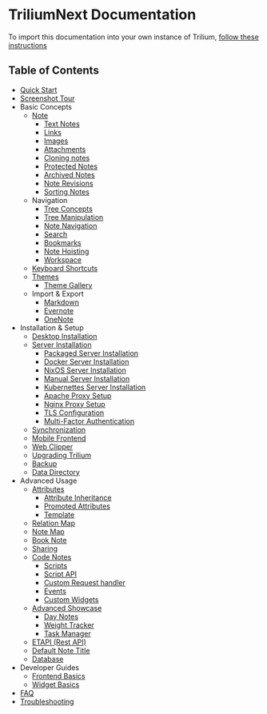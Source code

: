 # TriliumNext Documentation

To import this documentation into your own instance of Trilium, [follow these instructions](Wiki/import-docs.md) 

## Table of Contents

- [Quick Start](Wiki/quick-start.md)
- [Screenshot Tour](Wiki/screenshot-tour.md)
- Basic Concepts    
    - [Note](Wiki/note.md)
        - [Text Notes](Wiki/text-notes.md)
        - [Links](Wiki/links.md)
        - [Images](Wiki/images.md)
        - [Attachments](Wiki/attachments.md)
        - [Cloning notes](Wiki/cloning-notes.md)
        - [Protected Notes](Wiki/protected-notes.md)
        - [Archived Notes](Wiki/archived-notes.md)
        - [Note Revisions](Wiki/note-revisions.md)
        - [Sorting Notes](Wiki/sorting.md)
    - Navigation
        - [Tree Concepts](Wiki/tree-concepts.md)
        - [Tree Manipulation](Wiki/tree-manipulation.md)
        - [Note Navigation](Wiki/note-navigation.md)
        - [Search](Wiki/search.md)
        - [Bookmarks](Wiki/bookmarks.md)
        - [Note Hoisting](Wiki/note-hoisting.md)
        - [Workspace](Wiki/workspace.md)
    - [Keyboard Shortcuts](Wiki/keyboard-shortcuts.md)
    - [Themes](Wiki/themes.md)
        - [Theme Gallery](Wiki)
    - Import & Export
        - [Markdown](Wiki/markdown.md)
        - [Evernote](Wiki/evernote-import.md)
        - [OneNote](Wiki/onenote.md)
- Installation & Setup
    - [Desktop Installation](Wiki/desktop-installation.md)
    - [Server Installation](Wiki/server-installation.md)
        - [Packaged Server Installation](Wiki/packaged-server-installation.md)
        - [Docker Server Installation](Wiki/docker-server-installation.md)
        - [NixOS Server Installation](Wiki/nixos-server-installation.md)
        - [Manual Server Installation](Wiki/manual-server-installation.md)
        - [Kubernettes Server Installation](Wiki/kubernetes-server-installation.md)
        - [Apache Proxy Setup](Wiki/apache-proxy-setup.md)
        - [Nginx Proxy Setup](Wiki/nginx-proxy-setup.md)
        - [TLS Configuration](Wiki/tls-configuration.md)
        - [Multi-Factor Authentication](Wiki/multi-factor-authentication.md)
    - [Synchronization](Wiki/synchronization.md)
    - [Mobile Frontend](Wiki/mobile-frontend.md)
    - [Web Clipper](Wiki/web-clipper.md)
    - [Upgrading Trilium](Wiki/upgrading-trilium.md)
    - [Backup](Wiki/backup.md)
    - [Data Directory](Wiki/data-directory.md)
- Advanced Usage 
    - [Attributes](Wiki/attributes.md)
        - [Attribute Inheritance](Wiki/attribute-inheritance.md)
        - [Promoted Attributes](Wiki/promoted-attributes.md)
        - [Template](Wiki/template.md)
    - [Relation Map](Wiki/relation-map.md)
    - [Note Map](Wiki/note-map.md)
    - [Book Note](Wiki/book-note.md)
    - [Sharing](Wiki/sharing.md)
    - [Code Notes](Wiki/code-notes.md)
        - [Scripts](Wiki/scripts.md)
        - [Script API](Wiki/script-api.md)
        - [Custom Request handler](Wiki/custom-request-handler.md)
        - [Events](Wiki/events.md)
        - [Custom Widgets](Wiki/custom-widget.md)
    - [Advanced Showcase](Wiki/advanced-showcases.md)
        - [Day Notes](Wiki/day-notes.md)
        - [Weight Tracker](Wiki/weight-tracker.md)
        - [Task Manager](Wiki/task-manager.md)
    - [ETAPI (Rest API)](Wiki/etapi.md)
    - [Default Note Title](Wiki/default-note-title.md)
    - [Database](Wiki/database.md)
- Developer Guides
    - [Frontend Basics](Wiki/frontend-basics.md)
    - [Widget Basics](Wiki/widget-basics.md)
- [FAQ](Wiki/faq.md)
- [Troubleshooting](Wiki/troubleshooting.md)
